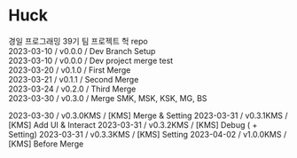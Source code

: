 # Huck

경일 프로그래밍 39기 팀 프로젝트 헉 repo  
2023-03-10 / v0.0.0 / Dev Branch Setup  
2023-03-10 / v0.0.0 / Dev project merge test  
2023-03-20 / v0.1.0 / First Merge  
2023-03-21 / v0.1.1 / Second Merge  
2023-03-24 / v0.2.0 / Third Merge  
2023-03-30 / v0.3.0 / Merge SMK, MSK, KSK, MG, BS

2023-03-30 / v0.3.0KMS / [KMS] Merge & Setting
2023-03-31 / v0.3.1KMS / [KMS] Add UI & Interact
2023-03-31 / v0.3.2KMS / [KMS] Debug ( + Setting)
2023-03-31 / v0.3.3KMS / [KMS] Setting
2023-04-02 / v1.0.0KMS / [KMS] Before Merge